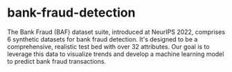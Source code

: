 # bank-fraud-detection
The Bank Fraud (BAF) dataset suite, introduced at NeurIPS 2022, comprises 6 synthetic datasets for bank fraud detection. It's designed to be a comprehensive, realistic test bed with over 32 attributes. Our goal is to leverage this data to visualize trends and develop a machine learning model to predict bank fraud transactions.
